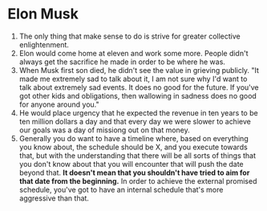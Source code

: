 # Elon Musk

1. The only thing that make sense to do is strive for greater collective enlightenment.
2. Elon would come home at eleven and work some more. People didn't always get the sacrifice he made in order to be where he was. 
3. When Musk first son died, he didn't see the value in grieving publicly. "It made me extremely sad to talk about it, I am not sure why I'd want to talk about extremely sad events. It does no good for the future. If you've got other kids and obligations, then wallowing in sadness does no good for anyone around you."
4. He would place urgency that he expected the revenue in ten years to be ten million dollars a day and that every day we were slower to achieve our goals was a day of missiong out on that money.
5. Generally you do want to have a timeline where, based on everything you know about, the schedule should be X, and you execute towards that, but with the understanding that there will be all sorts of things that you don't know about that you will encounter that will push the date beyond that. **It doesn't mean that you shouldn't have tried to aim for that date from the beginning.** In order to achieve the external promised schedule, you've got to have an internal schedule that's more aggressive than that.

